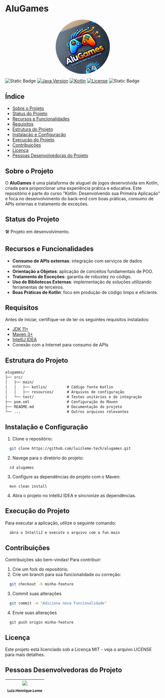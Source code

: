 # AluGames

<p align="center">
  <img src="https://github.com/luizleme-tech/alugames/blob/main/alugame-logo.png" align="center" style="border-radius: 50%; display: block; margin: auto;" width="35%" >
</p>


<p align="center"
  <img src="" align="center" style="border-radius: 50%; display: block; margin: auto;" width="35%" >
</p>

![Static Badge](https://img.shields.io/badge/project%20status-finished-green?logoColor=white)
[![Java Version](https://img.shields.io/badge/Java-11-blue)](https://www.oracle.com/java/)
[![Kotlin](https://img.shields.io/badge/kotlin-1.9.22-blue?logo=kotlin&logoColor=white)](https://kotlinlang.org/)
[![License](https://img.shields.io/github/license/luizleme-tech/alugames)](LICENSE)
![Static Badge](https://img.shields.io/badge/developer-%20luiz%20leme-orange?logoColor=white)

## Índice

  - [Sobre o Projeto](#sobre-o-projeto)
  - [Status do Projeto](#status-do-projeto)
  - [Recursos e Funcionalidades](#recursos-e-funcionalidades)
  - [Requisitos](#requisitos)
  - [Estrutura do Projeto](#estrutura-do-projeto)
  - [Instalação e Configuração](#instalação-e-configuração)
  - [Execução do Projeto](#execução-do-projeto)
  - [Contribuições](#contribuições)
  - [Licença](#licença)
  - [Pessoas Desenvolvedoras do Projeto](#pessoas-desenvolvedoras-do-projeto)

## Sobre o Projeto

O **AluGames** é uma plataforma de aluguel de jogos desenvolvida em Kotlin, criada para proporcionar uma experiência prática e educativa. Este repositório é parte do curso "Kotlin: Desenvolvendo sua Primeira Aplicação" e foca no desenvolvimento do back-end com boas práticas, consumo de APIs externas e tratamento de exceções.

## Status do Projeto
🛠️ Projeto em desenvolvimento.

## Recursos e Funcionalidades

- **Consumo de APIs externas**: integração com serviços de dados externos.
- **Orientação a Objetos**: aplicação de conceitos fundamentais de POO.
- **Tratamento de Exceções**: garantia de robustez no código.
- **Uso de Bibliotecas Externas**: implementação de soluções utilizando ferramentas de terceiros.
- **Boas Práticas de Kotlin**: foco em produção de código limpo e eficiente.

## Requisitos

Antes de iniciar, certifique-se de ter os seguintes requisitos instalados:

- [JDK 11+](https://www.oracle.com/java/technologies/javase-jdk11-downloads.html)
- [Maven 3+](https://maven.apache.org/download.cgi)
- [IntelliJ IDEA](https://www.jetbrains.com/idea/)
- Conexão com a Internet para consumo de APIs

## Estrutura do Projeto

```plaintext
alugames/
├── src/
│   ├── main/
│   │   ├── kotlin/         # Código fonte Kotlin
│   │   ├── resources/      # Arquivos de configuração
│   └── test/               # Testes unitários e de integração
├── pom.xml                 # Configuração do Maven
├── README.md               # Documentação do projeto
└── ...                     # Outros arquivos relevantes
```

## Instalação e Configuração

1. Clone o repositório:

 ```bash
   git clone https://github.com/luizleme-tech/alugames.git
   ```
2. Navege para o diretório do projeto: 

  ```
    cd alugames
  ```
3. Configure as dependências do projeto com o Maven:

  ```
    mvn clean install
  ```
4. Abra o projeto no IntelliJ IDEA e sincronize as dependências.

## Execução do Projeto

Para executar a aplicação, utilize o seguinte comando:
  ```bash
    abra o IntelliJ e execute o arquivo com a fun main
  ```

## Contribuições

Contribuições são bem-vindas! Para contribuir:

1. Crie um fork do repositório.
2. Crie um branch para sua funcionalidade ou correção:
```bash
  git checkout -b minha-feature
```
3. Commit suas alterações
```bash
  git commit -m "Adiciona nova funcionalidade"
```
4. Envie suas alterações
```
  git push origin minha-feature
```

## Licença

Este projeto está licenciado sob a Licença MIT - veja o arquivo LICENSE para mais detalhes.

## Pessoas Desenvolvedoras do Projeto

| [<img loading="lazy" src="https://avatars.githubusercontent.com/u/160872945?v=4" width=115><br><sub>Luiz Henrique Leme</sub>](https://github.com/luizleme-tech) |
| :-------------------------------------------------------------------------------------------------------------------------------------------------------------: |


